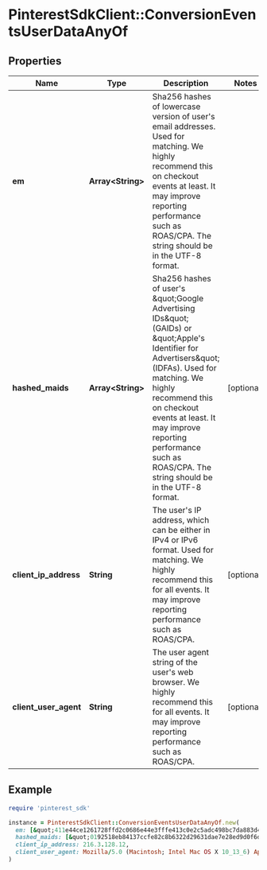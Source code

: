 # PinterestSdkClient::ConversionEventsUserDataAnyOf

## Properties

| Name | Type | Description | Notes |
| ---- | ---- | ----------- | ----- |
| **em** | **Array&lt;String&gt;** | Sha256 hashes of lowercase version of user&#39;s email addresses. Used for matching. We highly recommend this on checkout events at least. It may improve reporting performance such as ROAS/CPA. The string should be in the UTF-8 format. |  |
| **hashed_maids** | **Array&lt;String&gt;** | Sha256 hashes of user&#39;s \&quot;Google Advertising IDs\&quot; (GAIDs) or \&quot;Apple&#39;s Identifier for Advertisers\&quot; (IDFAs). Used for matching. We highly recommend this on checkout events at least. It may improve reporting performance such as ROAS/CPA. The string should be in the UTF-8 format. | [optional] |
| **client_ip_address** | **String** | The user&#39;s IP address, which can be either in IPv4 or IPv6 format. Used for matching. We highly recommend this for all events. It may improve reporting performance such as ROAS/CPA. | [optional] |
| **client_user_agent** | **String** | The user agent string of the user&#39;s web browser. We highly recommend this for all events. It may improve reporting performance such as ROAS/CPA. | [optional] |

## Example

```ruby
require 'pinterest_sdk'

instance = PinterestSdkClient::ConversionEventsUserDataAnyOf.new(
  em: [&quot;411e44ce1261728ffd2c0686e44e3fffe413c0e2c5adc498bc7da883d476b9c8&quot;,&quot;09831ea51bd1b7b32a836683a00a9ccaf3d05f59499f42d9883412ed79289969&quot;],
  hashed_maids: [&quot;0192518eb84137ccfe82c8b6322d29631dae7e28ed9d0f6dd5f245d73a58c5f1&quot;,&quot;837b850ac46d62b2272a71de73c27801ff011ac1e36c5432620c8755cf90db46&quot;],
  client_ip_address: 216.3.128.12,
  client_user_agent: Mozilla/5.0 (Macintosh; Intel Mac OS X 10_13_6) AppleWebKit/537.36 (KHTML, like Gecko) Chrome/67.0.3396.87 Safari/537.36
)
```

